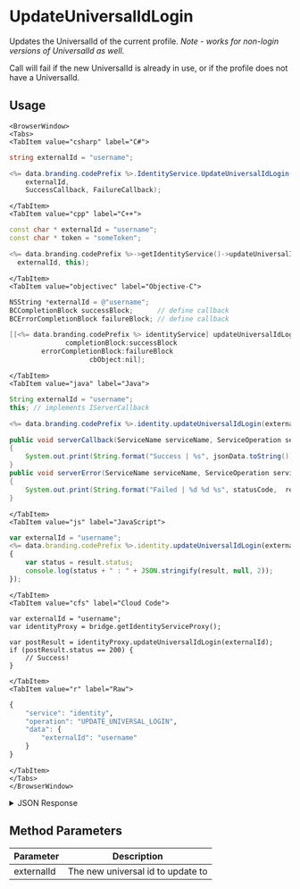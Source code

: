 # UpdateUniversalIdLogin

Updates the UniversalId of the current profile. *Note - works for non-login versions of UniversalId as well.*

Call will fail if the new UniversalId is already in use, or if the profile does not have a UniversalId.

<PartialServop service_name="identity" operation_name="UPDATE_UNIVERSAL_LOGIN" />

## Usage

```mdx-code-block
<BrowserWindow>
<Tabs>
<TabItem value="csharp" label="C#">
```

```csharp
string externalId = "username";

<%= data.branding.codePrefix %>.IdentityService.UpdateUniversalIdLogin(
    externalId,
    SuccessCallback, FailureCallback);
```

```mdx-code-block
</TabItem>
<TabItem value="cpp" label="C++">
```

```cpp
const char * externalId = "username";
const char * token = "someToken";

<%= data.branding.codePrefix %>->getIdentityService()->updateUniversalIdLogin(
  externalId, this);
```

```mdx-code-block
</TabItem>
<TabItem value="objectivec" label="Objective-C">
```

```objectivec
NSString *externalId = @"username";
BCCompletionBlock successBlock;      // define callback
BCErrorCompletionBlock failureBlock; // define callback

[[<%= data.branding.codePrefix %> identityService] updateUniversalIdLogin:externalId
              completionBlock:successBlock
        errorCompletionBlock:failureBlock
                    cbObject:nil];
```

```mdx-code-block
</TabItem>
<TabItem value="java" label="Java">
```

```java
String externalId = "username";
this; // implements IServerCallback

<%= data.branding.codePrefix %>.identity.updateUniversalIdLogin(externalId, this);

public void serverCallback(ServiceName serviceName, ServiceOperation serviceOperation, JSONObject jsonData)
{
    System.out.print(String.format("Success | %s", jsonData.toString()));
}
public void serverError(ServiceName serviceName, ServiceOperation serviceOperation, int statusCode, int reasonCode, String jsonError)
{
    System.out.print(String.format("Failed | %d %d %s", statusCode,  reasonCode, jsonError.toString()));
}
```

```mdx-code-block
</TabItem>
<TabItem value="js" label="JavaScript">
```

```javascript
var externalId = "username";
<%= data.branding.codePrefix %>.identity.updateUniversalIdLogin(externalId, result =>
{
    var status = result.status;
    console.log(status + " : " + JSON.stringify(result, null, 2));
});
```

```mdx-code-block
</TabItem>
<TabItem value="cfs" label="Cloud Code">
```

```cfscript
var externalId = "username";
var identityProxy = bridge.getIdentityServiceProxy();

var postResult = identityProxy.updateUniversalIdLogin(externalId);
if (postResult.status == 200) {
    // Success!
}
```

```mdx-code-block
</TabItem>
<TabItem value="r" label="Raw">
```

```r
{
	"service": "identity",
	"operation": "UPDATE_UNIVERSAL_LOGIN",
	"data": {
		"externalId": "username"
	}
}
```

```mdx-code-block
</TabItem>
</Tabs>
</BrowserWindow>
```

<details>
<summary>JSON Response</summary>

```json
{
    "status" : 200,
    "data" : null
}
```
</details>

## Method Parameters
Parameter | Description
--------- | -----------
externalId | The new universal id to update to


